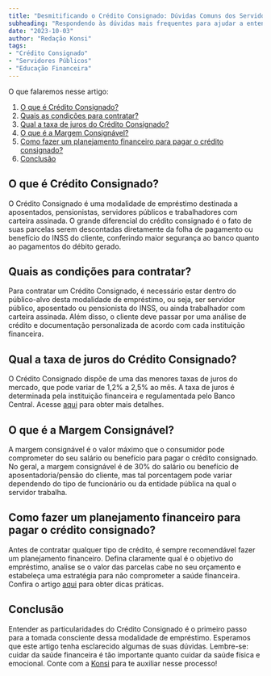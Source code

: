 ```yaml
---
title: "Desmitificando o Crédito Consignado: Dúvidas Comuns dos Servidores Públicos"
subheading: "Respondendo às dúvidas mais frequentes para ajudar a entender melhor o empréstimo consignado."
date: "2023-10-03"
author: "Redação Konsi"
tags:
- "Crédito Consignado"
- "Servidores Públicos"
- "Educação Financeira"
---
```


O que falaremos nesse artigo:

1. [O que é Crédito Consignado?](#o-que-é-crédito-consignado)
2. [Quais as condições para contratar?](#quais-as-condições-para-contratar)
3. [Qual a taxa de juros do Crédito Consignado?](#qual-a-taxa-de-juros-do-crédito-consignado)
4. [O que é a Margem Consignável?](#o-que-é-a-margem-consignável)
5. [Como fazer um planejamento financeiro para pagar o crédito consignado?](#como-fazer-um-planejamento-financeiro-para-pagar-o-crédito-consignado)
6. [Conclusão](#conclusão)

## O que é Crédito Consignado?

O Crédito Consignado é uma modalidade de empréstimo destinada a aposentados, pensionistas, servidores públicos e trabalhadores com carteira assinada. O grande diferencial do crédito consignado é o fato de suas parcelas serem descontadas diretamente da folha de pagamento ou benefício do INSS do cliente, conferindo maior segurança ao banco quanto ao pagamentos do débito gerado.

## Quais as condições para contratar?

Para contratar um Crédito Consignado, é necessário estar dentro do público-alvo desta modalidade de empréstimo, ou seja, ser servidor público, aposentado ou pensionista do INSS, ou ainda trabalhador com carteira assinada. Além disso, o cliente deve passar por uma análise de crédito e documentação personalizada de acordo com cada instituição financeira.

## Qual a taxa de juros do Crédito Consignado?

O Crédito Consignado dispõe de uma das menores taxas de juros do mercado, que pode variar de 1,2% a 2,5% ao mês. A taxa de juros é determinada pela instituição financeira e regulamentada pelo Banco Central. Acesse [aqui](https://konsi.com.br/postagens/7-dicas-para-conseguir-a-menor-taxa-de-juros-no-consignado) para obter mais detalhes.

## O que é a Margem Consignável?

A margem consignável é o valor máximo que o consumidor pode comprometer do seu salário ou benefício para pagar o crédito consignado. No geral, a margem consignável é de 30% do salário ou benefício de aposentadoria/pensão do cliente, mas tal porcentagem pode variar dependendo do tipo de funcionário ou da entidade pública na qual o servidor trabalha.

## Como fazer um planejamento financeiro para pagar o crédito consignado?

Antes de contratar qualquer tipo de crédito, é sempre recomendável fazer um planejamento financeiro. Defina claramente qual é o objetivo do empréstimo, analise se o valor das parcelas cabe no seu orçamento e estabeleça uma estratégia para não comprometer a saúde financeira. Confira o artigo [aqui](https://konsi.com.br/postagens/planejamento-financeiro-para-aposentadoria-no-setor-pblico) para obter dicas práticas.

## Conclusão

Entender as particularidades do Crédito Consignado é o primeiro passo para a tomada consciente dessa modalidade de empréstimo. Esperamos que este artigo tenha esclarecido algumas de suas dúvidas. Lembre-se: cuidar da saúde financeira é tão importante quanto cuidar da saúde física e emocional. Conte com a [Konsi](https://konsi.com.br/download-app) para te auxiliar nesse processo!